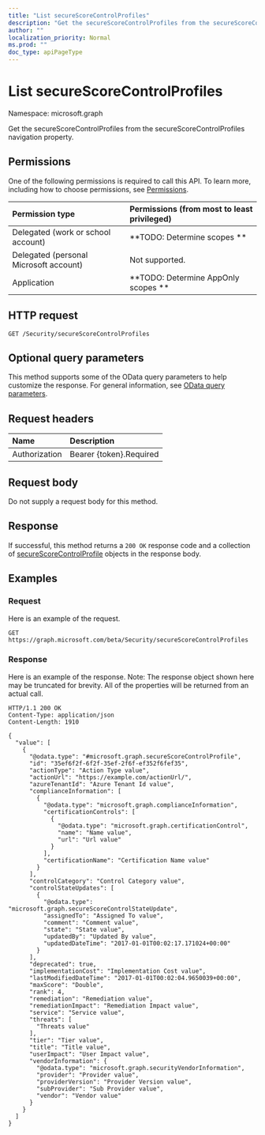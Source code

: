 ```yaml
---
title: "List secureScoreControlProfiles"
description: "Get the secureScoreControlProfiles from the secureScoreControlProfiles navigation property."
author: ""
localization_priority: Normal
ms.prod: ""
doc_type: apiPageType
---
```


# List secureScoreControlProfiles

Namespace: microsoft.graph

Get the secureScoreControlProfiles from the secureScoreControlProfiles navigation property.

## Permissions
One of the following permissions is required to call this API. To learn more, including how to choose permissions, see [Permissions](/concepts/permissions-reference.md).

|Permission type|Permissions (from most to least privileged)|
|:---|:---|
|Delegated (work or school account)|**TODO: Determine scopes **|
|Delegated (personal Microsoft account)|Not supported.|
|Application|**TODO: Determine AppOnly scopes **|

## HTTP request
<!-- {
  "blockType": "ignored"
}
-->
``` http
GET /Security/secureScoreControlProfiles
```

## Optional query parameters
This method supports some of the OData query parameters to help customize the response. For general information, see [OData query parameters](/graph/query-parameters).

## Request headers
|Name|Description|
|:---|:---|
|Authorization|Bearer {token}.Required|

## Request body
Do not supply a request body for this method.

## Response
If successful, this method returns a `200 OK` response code and a collection of [secureScoreControlProfile](../resources/securescorecontrolprofile.md) objects in the response body.

## Examples

### Request
Here is an example of the request.
<!-- {
  "blockType": "request",
  "name": "get_securescorecontrolprofile"
}
-->
``` http
GET https://graph.microsoft.com/beta/Security/secureScoreControlProfiles
```

### Response
Here is an example of the response. Note: The response object shown here may be truncated for brevity. All of the properties will be returned from an actual call.
<!-- {
  "blockType": "response",
  "truncated": true,
  "@odata.type": "collection(microsoft.graph.securescorecontrolprofile)"
}
-->
``` http
HTTP/1.1 200 OK
Content-Type: application/json
Content-Length: 1910

{
  "value": [
    {
      "@odata.type": "#microsoft.graph.secureScoreControlProfile",
      "id": "35ef6f2f-6f2f-35ef-2f6f-ef352f6fef35",
      "actionType": "Action Type value",
      "actionUrl": "https://example.com/actionUrl/",
      "azureTenantId": "Azure Tenant Id value",
      "complianceInformation": [
        {
          "@odata.type": "microsoft.graph.complianceInformation",
          "certificationControls": [
            {
              "@odata.type": "microsoft.graph.certificationControl",
              "name": "Name value",
              "url": "Url value"
            }
          ],
          "certificationName": "Certification Name value"
        }
      ],
      "controlCategory": "Control Category value",
      "controlStateUpdates": [
        {
          "@odata.type": "microsoft.graph.secureScoreControlStateUpdate",
          "assignedTo": "Assigned To value",
          "comment": "Comment value",
          "state": "State value",
          "updatedBy": "Updated By value",
          "updatedDateTime": "2017-01-01T00:02:17.171024+00:00"
        }
      ],
      "deprecated": true,
      "implementationCost": "Implementation Cost value",
      "lastModifiedDateTime": "2017-01-01T00:02:04.9650039+00:00",
      "maxScore": "Double",
      "rank": 4,
      "remediation": "Remediation value",
      "remediationImpact": "Remediation Impact value",
      "service": "Service value",
      "threats": [
        "Threats value"
      ],
      "tier": "Tier value",
      "title": "Title value",
      "userImpact": "User Impact value",
      "vendorInformation": {
        "@odata.type": "microsoft.graph.securityVendorInformation",
        "provider": "Provider value",
        "providerVersion": "Provider Version value",
        "subProvider": "Sub Provider value",
        "vendor": "Vendor value"
      }
    }
  ]
}
```

